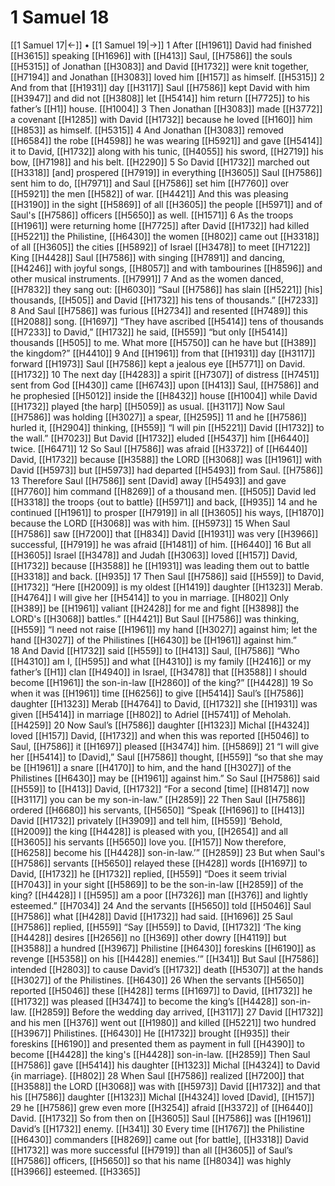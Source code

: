 # 1 Samuel 18
[[1 Samuel 17|←]] • [[1 Samuel 19|→]]
1 After [[H1961]] David had finished [[H3615]] speaking [[H1696]] with [[H413]] Saul, [[H7586]] the souls [[H5315]] of Jonathan [[H3083]] and David [[H1732]] were knit together, [[H7194]] and Jonathan [[H3083]] loved him [[H157]] as himself. [[H5315]] 
2 And from that [[H1931]] day [[H3117]] Saul [[H7586]] kept David with him [[H3947]] and did not [[H3808]] let [[H5414]] him return [[H7725]] to his father’s [[H1]] house. [[H1004]] 
3 Then Jonathan [[H3083]] made [[H3772]] a covenant [[H1285]] with David [[H1732]] because he loved [[H160]] him [[H853]] as himself. [[H5315]] 
4 And Jonathan [[H3083]] removed [[H6584]] the robe [[H4598]] he was wearing [[H5921]] and gave [[H5414]] it to David, [[H1732]] along with his tunic, [[H4055]] his sword, [[H2719]] his bow, [[H7198]] and his belt. [[H2290]] 
5 So David [[H1732]] marched out [[H3318]] [and] prospered [[H7919]] in everything [[H3605]] Saul [[H7586]] sent him to do, [[H7971]] and Saul [[H7586]] set him [[H7760]] over [[H5921]] the men [[H582]] of war. [[H4421]] And this was pleasing [[H3190]] in the sight [[H5869]] of all [[H3605]] the people [[H5971]] and of Saul's [[H7586]] officers [[H5650]] as well. [[H1571]] 
6 As the troops [[H1961]] were returning home [[H7725]] after David [[H1732]] had killed [[H5221]] the Philistine, [[H6430]] the women [[H802]] came out [[H3318]] of all [[H3605]] the cities [[H5892]] of Israel [[H3478]] to meet [[H7122]] King [[H4428]] Saul [[H7586]] with singing [[H7891]] and dancing, [[H4246]] with joyful songs, [[H8057]] and with tambourines [[H8596]] and other musical instruments. [[H7991]] 
7 And as the women danced, [[H7832]] they sang out: [[H6030]] “Saul [[H7586]] has slain [[H5221]] [his] thousands, [[H505]] and David [[H1732]] his tens of thousands.” [[H7233]] 
8 And Saul [[H7586]] was furious [[H2734]] and resented [[H7489]] this [[H2088]] song. [[H1697]] “They have ascribed [[H5414]] tens of thousands [[H7233]] to David,” [[H1732]] he said, [[H559]] “but only [[H5414]] thousands [[H505]] to me.  What more [[H5750]] can he have  but [[H389]] the kingdom?” [[H4410]] 
9 And [[H1961]] from that [[H1931]] day [[H3117]] forward [[H1973]] Saul [[H7586]] kept a jealous eye [[H5771]] on David. [[H1732]] 
10 The next day [[H4283]] a spirit [[H7307]] of distress [[H7451]] sent from God [[H430]] came [[H6743]] upon [[H413]] Saul, [[H7586]] and he prophesied [[H5012]] inside the [[H8432]] house [[H1004]] while David [[H1732]] played [the harp] [[H5059]] as usual. [[H3117]] Now Saul [[H7586]] was holding [[H3027]] a spear, [[H2595]] 
11 and he [[H7586]] hurled it, [[H2904]] thinking, [[H559]] “I will pin [[H5221]] David [[H1732]] to the wall.” [[H7023]] But David [[H1732]] eluded [[H5437]] him [[H6440]] twice. [[H6471]] 
12 So Saul [[H7586]] was afraid [[H3372]] of [[H6440]] David, [[H1732]] because [[H3588]] the LORD [[H3068]] was [[H1961]] with David [[H5973]] but [[H5973]] had departed [[H5493]] from Saul. [[H7586]] 
13 Therefore Saul [[H7586]] sent [David] away [[H5493]] and gave [[H7760]] him  command [[H8269]] of a thousand men. [[H505]] David led [[H3318]] the troops {out to battle} [[H5971]] and back, [[H935]] 
14 and he continued [[H1961]] to prosper [[H7919]] in all [[H3605]] his ways, [[H1870]] because the LORD [[H3068]] was with him. [[H5973]] 
15 When Saul [[H7586]] saw [[H7200]] that [[H834]] David [[H1931]] was very [[H3966]] successful, [[H7919]] he was afraid [[H1481]] of him. [[H6440]] 
16 But all [[H3605]] Israel [[H3478]] and Judah [[H3063]] loved [[H157]] David, [[H1732]] because [[H3588]] he [[H1931]] was leading them out to battle [[H3318]] and back. [[H935]] 
17 Then Saul [[H7586]] said [[H559]] to David, [[H1732]] “Here [[H2009]] is my oldest [[H1419]] daughter [[H1323]] Merab. [[H4764]] I will give her [[H5414]] to you  in marriage. [[H802]] Only [[H389]] be [[H1961]] valiant [[H2428]] for me  and fight [[H3898]] the LORD's [[H3068]] battles.” [[H4421]] But Saul [[H7586]] was thinking, [[H559]] “I need not raise [[H1961]] my hand [[H3027]] against him;  let the hand [[H3027]] of the Philistines [[H6430]] be [[H1961]] against him.”  
18 And David [[H1732]] said [[H559]] to [[H413]] Saul, [[H7586]] “Who [[H4310]] am I, [[H595]] and what [[H4310]] is my family [[H2416]] or my father’s [[H1]] clan [[H4940]] in Israel, [[H3478]] that [[H3588]] I should become [[H1961]] the son-in-law [[H2860]] of the king?” [[H4428]] 
19 So when it was [[H1961]] time [[H6256]] to give [[H5414]] Saul’s [[H7586]] daughter [[H1323]] Merab [[H4764]] to David, [[H1732]] she [[H1931]] was given [[H5414]] in marriage [[H802]] to Adriel [[H5741]] of Meholah. [[H4259]] 
20 Now Saul’s [[H7586]] daughter [[H1323]] Michal [[H4324]] loved [[H157]] David, [[H1732]] and when this was reported [[H5046]] to Saul, [[H7586]] it [[H1697]] pleased [[H3474]] him. [[H5869]] 
21 “I will give her [[H5414]] to [David],”  Saul [[H7586]] thought, [[H559]] “so that she may be [[H1961]] a snare [[H4170]] to him,  and the hand [[H3027]] of the Philistines [[H6430]] may be [[H1961]] against him.”  So Saul [[H7586]] said [[H559]] to [[H413]] David, [[H1732]] “For a second [time] [[H8147]] now [[H3117]] you can be my son-in-law.” [[H2859]] 
22 Then Saul [[H7586]] ordered [[H6680]] his servants, [[H5650]] “Speak [[H1696]] to [[H413]] David [[H1732]] privately [[H3909]] and tell him, [[H559]] ‘Behold, [[H2009]] the king [[H4428]] is pleased with you, [[H2654]] and all [[H3605]] his servants [[H5650]] love you. [[H157]] Now therefore, [[H6258]] become his [[H4428]] son-in-law.’” [[H2859]] 
23 But when Saul's [[H7586]] servants [[H5650]] relayed these [[H428]] words [[H1697]] to David, [[H1732]] he [[H1732]] replied, [[H559]] “Does it seem trivial [[H7043]] in your sight [[H5869]] to be the son-in-law [[H2859]] of the king? [[H4428]] I [[H595]] am a poor [[H7326]] man [[H376]] and lightly esteemed.” [[H7034]] 
24 And the servants [[H5650]] told [[H5046]] Saul [[H7586]] what [[H428]] David [[H1732]] had said. [[H1696]] 
25 Saul [[H7586]] replied, [[H559]] “Say [[H559]] to David, [[H1732]] ‘The king [[H4428]] desires [[H2656]] no [[H369]] other dowry [[H4119]] but [[H3588]] a hundred [[H3967]] Philistine [[H6430]] foreskins [[H6190]] as revenge [[H5358]] on his [[H4428]] enemies.’” [[H341]] But Saul [[H7586]] intended [[H2803]] to cause David’s [[H1732]] death [[H5307]] at the hands [[H3027]] of the Philistines. [[H6430]] 
26 When the servants [[H5650]] reported [[H5046]] these [[H428]] terms [[H1697]] to David, [[H1732]] he [[H1732]] was pleased [[H3474]] to become the king’s [[H4428]] son-in-law. [[H2859]] Before the wedding day arrived, [[H3117]] 
27 David [[H1732]] and his men [[H376]] went out [[H1980]] and killed [[H5221]] two hundred [[H3967]] Philistines. [[H6430]] He [[H1732]] brought [[H935]] their foreskins [[H6190]] and presented them as payment in full [[H4390]] to become [[H4428]] the king's [[H4428]] son-in-law. [[H2859]] Then Saul [[H7586]] gave [[H5414]] his daughter [[H1323]] Michal [[H4324]] to David {in marriage}. [[H802]] 
28 When Saul [[H7586]] realized [[H7200]] that [[H3588]] the LORD [[H3068]] was with [[H5973]] David [[H1732]] and that his [[H7586]] daughter [[H1323]] Michal [[H4324]] loved [David], [[H157]] 
29 he [[H7586]] grew even more [[H3254]] afraid [[H3372]] of [[H6440]] David. [[H1732]] So from then on [[H3605]] Saul [[H7586]] was [[H1961]] David’s [[H1732]] enemy. [[H341]] 
30 Every time [[H1767]] the Philistine [[H6430]] commanders [[H8269]] came out [for battle], [[H3318]] David [[H1732]] was more successful [[H7919]] than all [[H3605]] of Saul’s [[H7586]] officers, [[H5650]] so that his name [[H8034]] was highly [[H3966]] esteemed. [[H3365]] 
